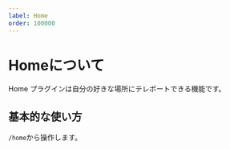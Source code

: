 ```yaml
---
label: Home
order: 100000
---
```

# Homeについて

Home プラグインは自分の好きな場所にテレポートできる機能です。

## 基本的な使い方

`/home`から操作します。